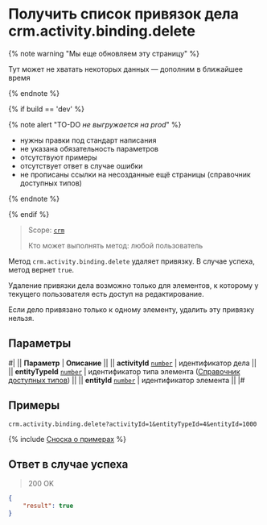 # Получить список привязок дела crm.activity.binding.delete

{% note warning "Мы еще обновляем эту страницу" %}

Тут может не хватать некоторых данных — дополним в ближайшее время

{% endnote %}

{% if build == 'dev' %}

{% note alert "TO-DO _не выгружается на prod_" %}

- нужны правки под стандарт написания
- не указана обязательность параметров
- отсутствуют примеры
- отсутствует ответ в случае ошибки
- не прописаны ссылки на несозданные ещё страницы (справочник доступных типов)

{% endnote %}

{% endif %}

> Scope: [`crm`](../../../../scopes/permissions.md)
>
> Кто может выполнять метод: любой пользователь

Метод `crm.activity.binding.delete` удаляет привязку. В случае успеха, метод вернет `true`.

Удаление привязки дела возможно только для элементов, к которому у текущего пользователя есть доступ на редактирование.

Если дело привязано только к одному элементу, удалить эту привязку нельзя.

## Параметры

#|
|| **Параметр** | **Описание** ||
|| **activityId**
[`number`](../../../../data-types.md) | идентификатор дела ||
|| **entityTypeId**
[`number`](../../../../data-types.md) | идентификатор типа элемента ([Справочник доступных типов](.)) ||
|| **entityId**
[`number`](../../../../data-types.md) | идентификатор элемента ||
|#

## Примеры

```http
crm.activity.binding.delete?activityId=1&entityTypeId=4&entityId=1000
```

{% include [Сноска о примерах](../../../../../_includes/examples.md) %}

## Ответ в случае успеха

> 200 OK
```json
{
    "result": true
}
```